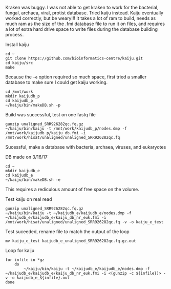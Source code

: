 Kraken was buggy. I was not able to get kraken to work for the bacterial, fungal, archaea, viral, protist database. 
Tried kaiju instead. Kaiju eventually worked correctly, but be weary!!! 
It takes a lot of ram to build, needs as much ram as the size of the .fmi database file to run it on files, and requires a lot of extra hard drive space to write files during the database building process. 

Install kaiju
```
cd ~
git clone https://github.com/bioinformatics-centre/kaiju.git
cd kaiju/src
make
```
Because the `-e` option required so much space, first tried a smaller database to make sure I could get kaiju working.
```
cd /mnt/work
mkdir kaijudb_p
cd kaijudb_p
~/kaiju/bin/makeDB.sh -p
```
Build was successful, test on one fastq file
```
gunzip unaligned_SRR926282qc.fq.gz
~/kaiju/bin/kaiju -t /mnt/work/kaijudb_p/nodes.dmp -f /mnt/work/kaijudb_p/kaiju_db.fmi -i /mnt/work/hisat/unaligned/unaligned_SRR926282qc.fq 
```

Sucessful, make a database with bacteria, archaea, viruses, and eukaryotes

DB made on 3/16/17
```
cd ~
mkdir kaijudb_e
cd kaijudb_e
~/kaiju/bin/makeDB.sh -e
```
This requires a rediculous amount of free space on the volume.

Test kaiju on real read
```
gunzip unaligned_SRR926282qc.fq.gz
~/kaiju/bin/kaiju -t ~/kaijudb_e/kaijudb_e/nodes.dmp -f ~/kaijudb_e/kaijudb_e/kaiju_db_nr_euk.fmi -i /mnt/work/hisat/unaligned/unaligned_SRR926282qc.fq -v -o kaiju_e_test
```

Test suceeded, rename file to match the output of the loop
```
mv kaiju_e_test kaijudb_e_unaligned_SRR926282qc.fq.gz.out
```

Loop for kaiju
```
for infile in *gz
    do
        ~/kaiju/bin/kaiju -t ~/kaijudb_e/kaijudb_e/nodes.dmp -f ~/kaijudb_e/kaijudb_e/kaiju_db_nr_euk.fmi -i <(gunzip -c ${infile})> -v -o kaijudb_e_${infile}.out
done
```



